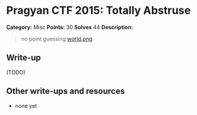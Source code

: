 # Pragyan CTF 2015: Totally Abstruse

**Category:** Misc
**Points:** 30
**Solves** 44
**Description:**

> no point guessing
> [world.png](world.png)

## Write-up

(TODO)

## Other write-ups and resources

* none yet
